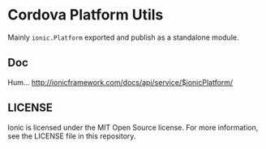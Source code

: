 
# Cordova Platform Utils

Mainly `ionic.Platform` exported and publish as a standalone module.

## Doc

Hum... http://ionicframework.com/docs/api/service/$ionicPlatform/


## LICENSE

Ionic is licensed under the MIT Open Source license. For more information, see the LICENSE file in this repository.
